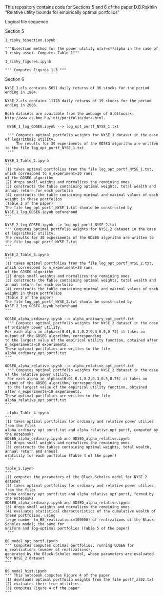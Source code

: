 This repository contains code for Sections 5 and 6 of the paper 
D.B.Rokhlin "Relative utility bounds for empirically optimal portfolios"

Logical file sequence

Section 5

    1_risky_bisection.ipynb
  
    """Bisection method for the power utility u(x)=x**alpha in the case of 1 risky asset. Computes Table 1"""
    
    1_risky_figures.ipynb
    
    """ Computes Figures 1-3 """
    
Section 6

    NYSE_1.cls contains 5651 daily returns of 36 stocks for the period ending in 1984. 

    NYSE_2.cls contains 11178 daily returns of 19 stocks for the period ending in 2006.

    Both datasets are available from the webpage of G.Ottucsak: http://www.cs.bme.hu/~oti/portfolio/data.html.

     NYSE_1_log_GDSEG.ipynb --> log_opt_portf_NYSE_1.txt
     
     """ Computes optimal portfolio weights for NYSE_1 dataset in the case of logarithmic utility.     
         The results for 30 experiments of the GDSEG algorithm are written to the file log_opt_portf_NYSE_1.txt
     """ 
     
    NYSE_1_Table_2.ipynb 
    """  
    (1) takes optimal portfolios from the file log_opt_portf_NYSE_1.txt, which correspond to n_experiment=30 runs
    of the GDSEG algorithm 
    (2) drops small weights and normalizes the remaining ones
    (3) constructs the table containing optimal weights, total wealth and annual return for each portolio
    (4) constructs the table containing minimal and maximal values of each weight in these portfolios 
    (Table 2 of the paper)
    The file log_opt_portf_NYSE_1.txt should be constructed by NYSE_1_log_GDSEG.ipynb beforehand
    """
    
    NYSE_2_log_GDSEG.ipynb --> log_opt_portf_NYSE_2.txt
    """ Computes optimal portfolio weights for NYSE_2 dataset in the case of logarithmic utility.
    The results for 30 experiments of the GDSEG algorithm are written to the file log_opt_portf_NYSE_2.txt
    """
    
    NYSE_2_Table_3.ipynb
    """ 
    (1) takes optimal portfolios from the file log_opt_portf_NYSE_2.txt, which correspond to n_experiment=30 runs
    of the GDSEG algorithm 
    (2) drops small weights and normalizes the remaining ones
    (3) constructs the table containing optimal weights, total wealth and annual return for each portolio
    (4) constructs the table containing minimal and maximal values of each weight in these portfolios 
    (Table 3 of the paper)
    The file log_opt_portf_NYSE_2.txt should be constructed by NYSE_2_log_GDSEG.ipynb beforehand
    """
    
    GDSEG_alpha_ordinary.ipynb --> alpha_ordinary_opt_portf.txt
     """ Computes optimal portfolio weights for NYSE_2 dataset in the case of ordinary power utility.
    For each alpha in alphas=[0.01,0.1,0.2,0.3,0.5,0.75] it takes an output of the GDSEG algorithm, corresponding
    to the largest value of the empirical utility function, obtained after n_experiments=10 experiments. 
    These optimal portfolios are written to the file alpha_ordinary_opt_portf.txt
    """
    
    GDSEG_alpha_relative.ipynb --> alpha_relative_opt_portf.txt
     """ Computes optimal portfolio weights for NYSE_2 dataset in the case of the relative power utility.
     For each alpha in alphas=[0.01,0.1,0.2,0.3,0.5,0.75] it takes an output of the GDSEG algorithm, corresponding
     to the largest value of the empirical utility function, obtained after n_experiments=10 experiments. 
    These optimal portfolios are written to the file alpha_relative_opt_portf.txt
    """
    
     alpha_Table_4.ipynb
    """  
    (1) takes optimal portfolios for ordinary and relative power utilies from the files 
    alpha_ordinary_opt_portf.txt and alpha_relative_opt_portf, computed by the notebooks 
    GDSEG_alpha_ordinary.ipynb and GDSEG_alpha_relative.ipynb  
    (2) drops small weights and normalizes the remaining ones
    (3) constructs the tables containing optimal weights, total wealth, annual return and annual
    olatility for each porftolio (Table 4 of the paper)
     """
     
    Table_5.ipynb
    """ 
    (1) computes the parameters of the Black-Scholes model for NYSE_2 dataset
    (2) takes optimal portfolios for ordinary and relative power utilies from the files 
    alpha_ordinary_opt_portf.txt and alpha_relative_opt_portf, formed by the notebooks 
    GDSEG_alpha_ordinary.ipynb and GDSEG_alpha_relative.ipynb  
    (3) drops small weights and normalizes the remaining ones
    (4) evaluates statistical characteristics of the cumulative wealth of these portfolios, using 
    large number (n_BS_realizations=100000) of realizations of the Black-Scholes model; the same for 
    uniform and log-optimal portfolios (Table 5 of the paper)
     """
    
    BS_model_opt_portf.ipynb
    """ Computes computes optimal portfolios, running GDSEG for n_realizations (number of realizations), 
    generated by the Black-Scholes model, whose parameters are evaluated for NYSE_2 dataset
    """
    
    BS_model_hist.ipynb
    """ This notebook computes Figure 4 of the paper
    (1) downloads optimal portfolio weights from the file portf_al02.txt
    (2) evaluates their true utilities
    (3) computes Figure 4 of the paper
    """

